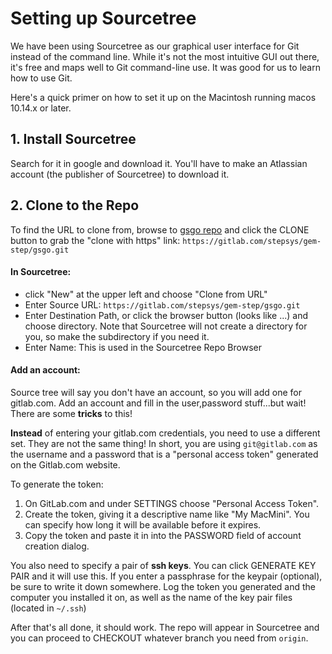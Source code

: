 # Setting up Sourcetree

We have been using Sourcetree as our graphical user interface for Git instead of the command line. While it's not the most intuitive GUI out there, it's free and maps well to Git command-line use. It was good for us to learn how to use Git.

Here's a quick primer on how to set it up on the Macintosh running macos 10.14.x or later.

## 1. Install Sourcetree

Search for it in google and download it. You'll have to make an Atlassian account (the publisher of Sourcetree) to download it. 

## 2. Clone to the Repo

To find the URL to clone from, browse to [gsgo repo](https://gitlab.com/stepsys/gem-step/gsgo) and click the CLONE button to grab the "clone with https" link: `https://gitlab.com/stepsys/gem-step/gsgo.git`

#### In Sourcetree:

* click "New" at the upper left and choose "Clone from URL"
* Enter Source URL: `https://gitlab.com/stepsys/gem-step/gsgo.git` 
* Enter Destination Path, or click the browser button (looks like ...) and choose directory. Note that Sourcetree will not create a directory for you, so make the subdirectory if you need it.
* Enter Name: This is used in the Sourcetree Repo Browser

#### Add an account:

Source tree will say you don't have an account, so you will add one for gitlab.com. Add an account and fill in the user,password stuff...but wait! There are some **tricks** to this!

**Instead** of entering your gitlab.com credentials, you need to use a different set. They are not the same thing! In short, you are using `git@gitlab.com` as the username and a password that is a "personal access token" generated on the Gitlab.com website.

To generate the token: 

1. On GitLab.com and under SETTINGS choose "Personal Access Token".
2. Create the token, giving it a descriptive name like "My MacMini". You can specify how long it will be available before it expires.
3. Copy the token and paste it in into the PASSWORD field of account creation dialog.

You also need to specify a pair of **ssh keys**. You can click GENERATE KEY PAIR and it will use this. If you enter a passphrase for the keypair (optional), be sure to write it down somewhere. Log the token you generated and the computer you installed it on, as well as the name of the key pair files (located in `~/.ssh`)

After that's all done, it should work. The repo will appear in Sourcetree and you can proceed to CHECKOUT whatever branch you need from `origin`.


